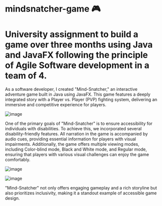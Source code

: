 # mindsnatcher-game 🎮
# University assignment to build a game over three months using Java and JavaFX following the principle of Agile Software development in a team of 4.

As a software developer, I created "Mind-Snatcher," an interactive adventure game built in Java using JavaFX. This game features a deeply integrated story with a Player vs. Player (PVP) fighting system, delivering an immersive and competitive experience for players.

![image](https://github.com/saurabh13113/mindsnatcher-game/assets/107759922/144ea0eb-3290-4ad5-9569-7e4ebf305eca)

One of the primary goals of "Mind-Snatcher" is to ensure accessibility for individuals with disabilities. To achieve this, we incorporated several disability-friendly features. All narration in the game is accompanied by audio cues, providing essential information for players with visual impairments. Additionally, the game offers multiple viewing modes, including Color-blind mode, Black and White mode, and Regular mode, ensuring that players with various visual challenges can enjoy the game comfortably.


![image](https://github.com/saurabh13113/mindsnatcher-game/assets/107759922/68e5c761-c69f-428f-8976-b9352c040e3c)

![image](https://github.com/saurabh13113/mindsnatcher-game/assets/107759922/4d6d507d-cd16-4ff8-8fbe-ce52fede8c74)

"Mind-Snatcher" not only offers engaging gameplay and a rich storyline but also prioritizes inclusivity, making it a standout example of accessible game design.
